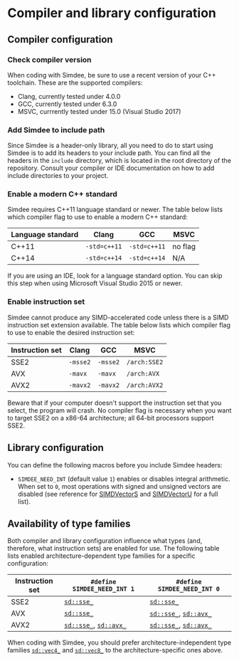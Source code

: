 # Compiler and library configuration

## Compiler configuration

### Check compiler version

When coding with Simdee, be sure to use a recent version of your C++ toolchain. These are the supported compilers:

* Clang, currently tested under 4.0.0
* GCC, currently tested under 6.3.0
* MSVC, currrently tested under 15.0 (Visual Studio 2017)

### Add Simdee to include path

Since Simdee is a header-only library, all you need to do to start using Simdee is to add its headers to your include path. You can find all the headers in the `include` directory, which is located in the root directory of the repository. Consult your compiler or IDE documentation on how to add include directories to your project.

### Enable a modern C++ standard

Simdee requires C++11 language standard or newer. The table below lists which compiler flag to use to enable a modern C++ standard:

Language standard  | Clang          | GCC            | MSVC
-------------------|----------------|----------------|--------------
C++11              | `-std=c++11`   | `-std=c++11`   | no flag
C++14              | `-std=c++14`   | `-std=c++14`   | N/A

If you are using an IDE, look for a language standard option. You can skip this step when using Microsoft Visual Studio 2015 or newer.

### Enable instruction set

Simdee cannot produce any SIMD-accelerated code unless there is a SIMD instruction set extension available. The table below lists which compiler flag to use to enable the desired instruction set:

Instruction set    | Clang          | GCC            | MSVC
-------------------|----------------|----------------|--------------
SSE2               | `-msse2`       | `-msse2`       | `/arch:SSE2`
AVX                | `-mavx`        | `-mavx`        | `/arch:AVX`
AVX2               | `-mavx2`       | `-mavx2`       | `/arch:AVX2`

Beware that if your computer doesn't support the instruction set that you select, the program will crash. No compiler flag is necessary when you want to target SSE2 on a x86-64 architecture; all 64-bit processors support SSE2.

## Library configuration

You can define the following macros before you include Simdee headers:

* `SIMDEE_NEED_INT` (default value `1`) enables or disables integral arithmetic. When set to `0`, most operations with signed and unsigned vectors are disabled (see reference for [SIMDVectorS](../reference/SIMDVectorS.md) and [SIMDVectorU](../reference/SIMDVectorU.md) for a full list).

## Availability of type families

Both compiler and library configuration influence what types (and, therefore, what instruction sets) are enabled for use. The following table lists enabled architecture-dependent type families for a specific configuration:

Instruction set         | `#define SIMDEE_NEED_INT 1`                                          | `#define SIMDEE_NEED_INT 0`
------------------------|----------------------------------------------------------------------|------------------------------------------------------------
SSE2                    | [`sd::sse_`](../reference/sse.md)                                    | [`sd::sse_`](../reference/sse.md)
AVX                     | [`sd::sse_`](../reference/sse.md)                                    | [`sd::sse_`](../reference/sse.md), [`sd::avx_`](../reference/avx.md)
AVX2                    | [`sd::sse_`](../reference/sse.md), [`sd::avx_`](../reference/avx.md) | [`sd::sse_`](../reference/sse.md), [`sd::avx_`](../reference/avx.md)

When coding with Simdee, you should prefer architecture-independent type families [`sd::vec4_`](../reference/vec4.md) and [`sd::vec8_`](../reference/vec8.md) to the architecture-specific ones above.
